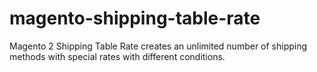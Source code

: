 # magento-shipping-table-rate
Magento 2 Shipping Table Rate creates an unlimited number of shipping methods with special rates with different conditions.
